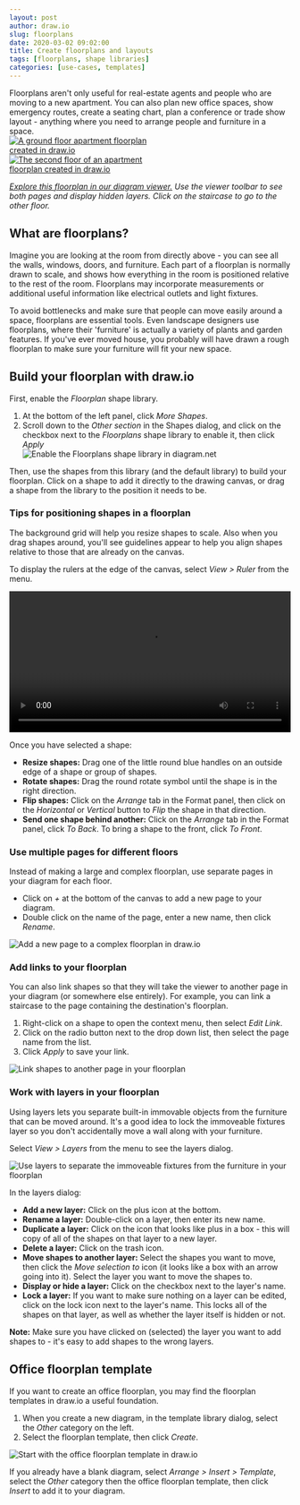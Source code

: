 ```yaml
---
layout: post
author: draw.io
slug: floorplans
date: 2020-03-02 09:02:00
title: Create floorplans and layouts
tags: [floorplans, shape libraries]
categories: [use-cases, templates]
---
```


Floorplans aren't only useful for real-estate agents and people who are moving to a new apartment. You can also plan new office spaces, show emergency routes, create a seating chart, plan a conference or trade show layout - anything where you need to arrange people and furniture in a space.
<br />[<img src="/assets/img/blog/floorplan-apartment-ground-floor.png" style="width=100%;max-width:300px;height:auto;" alt="A ground floor apartment floorplan created in draw.io">](https://app.diagrams.net/?lightbox=1&highlight=0000ff&edit=_blank&layers=1&nav=1&title=#Uhttps%3A%2F%2Fraw.githubusercontent.com%2Fjgraph%2Fdrawio-diagrams%2Fdev%2Fblog%2Ffloorplan-apartment.drawio) [<img src="/assets/img/blog/floorplan-apartment-rooftop-terrace.png" style="width=100%;max-width:300px;height:auto;" alt="The second floor of an apartment floorplan created in draw.io">](https://app.diagrams.net/?lightbox=1&highlight=0000ff&page=1&edit=_blank&layers=1&nav=1&title=#Uhttps%3A%2F%2Fraw.githubusercontent.com%2Fjgraph%2Fdrawio-diagrams%2Fdev%2Fblog%2Ffloorplan-apartment.drawio)

_[Explore this floorplan in our diagram viewer.](https://app.diagrams.net/?lightbox=1&highlight=0000ff&edit=_blank&layers=1&nav=1&title=#Uhttps%3A%2F%2Fraw.githubusercontent.com%2Fjgraph%2Fdrawio-diagrams%2Fdev%2Fblog%2Ffloorplan-apartment.drawio) Use the viewer toolbar to see both pages and display hidden layers. Click on the staircase to go to the other floor._


## What are floorplans?

Imagine you are looking at the room from directly above - you can see all the walls, windows, doors, and furniture. Each part of a floorplan is normally drawn to scale, and shows how everything in the room is positioned relative to the rest of the room. Floorplans may incorporate measurements or additional useful information like electrical outlets and light fixtures.

To avoid bottlenecks and make sure that people can move easily around a space, floorplans are essential tools. Even landscape designers use floorplans, where their 'furniture' is actually a variety of plants and garden features. If you've ever moved house, you probably will have drawn a rough floorplan to make sure your furniture will fit your new space.

## Build your floorplan with draw.io

First, enable the _Floorplan_ shape library.

1. At the bottom of the left panel, click _More Shapes_.
2. Scroll down to the _Other section_ in the Shapes dialog, and click on the checkbox next to the _Floorplans_ shape library to enable it, then click _Apply_
<br /><img src="/assets/img/blog/floorplans-shape-library.png" alt="Enable the Floorplans shape library in diagram.net" style="width=100%;max-width:400px;height:auto;" >

Then, use the shapes from this library (and the default library) to build your floorplan. Click on a shape to add it directly to the drawing canvas, or drag a shape from the library to the position it needs to be.

### Tips for positioning shapes in a floorplan

The background grid will help you resize shapes to scale. Also when you drag shapes around, you'll see guidelines appear to help you align shapes relative to those that are already on the canvas.

To display the rulers at the edge of the canvas, select _View > Ruler_ from the menu.

<video width="100%" controls="controls">
  <source src="/assets/img/blog/floor-plan.mp4">
</video>

Once you have selected a shape:
* **Resize shapes:** Drag one of the little round blue handles on an outside edge of a shape or group of shapes.
* **Rotate shapes:** Drag the round rotate symbol until the shape is in the right direction.
* **Flip shapes:** Click on the _Arrange_ tab in the Format panel, then click on the _Horizontal_ or _Vertical_ button to _Flip_ the shape in that direction.
* **Send one shape behind another:** Click on the _Arrange_ tab in the Format panel, click _To Back_. To bring a shape to the front, click _To Front_.

### Use multiple pages for different floors

Instead of making a large and complex floorplan, use separate pages in your diagram for each floor.

* Click on _+_ at the bottom of the canvas to add a new page to your diagram.
* Double click on the name of the page, enter a new name, then click _Rename_.

<img src="/assets/img/blog/floorplan-multiple-pages.png" style="max-width:100%;height:auto;" alt="Add a new page to a complex floorplan in draw.io">

### Add links to your floorplan

You can also link shapes so that they will take the viewer to another page in your diagram (or somewhere else entirely). For example, you can link a staircase to the page containing the destination's floorplan.

1. Right-click on a shape to open the context menu, then select _Edit Link_.
2. Click on the radio button next to the drop down list, then select the page name from the list.
3. Click _Apply_ to save your link.

<img src="/assets/img/blog/floorplans-add-link.png" style="width=100%;max-width:400px;height:auto;" alt="Link shapes to another page in your floorplan">

### Work with layers in your floorplan

Using layers lets you separate built-in immovable objects from the furniture that can be moved around. It's a good idea to lock the immoveable fixtures layer so you don't accidentally move a wall along with your furniture.

Select _View > Layers_ from the menu to see the layers dialog.

<img src="/assets/img/blog/floorplans-layers.png" alt="Use layers to separate the immoveable fixtures from the furniture in your floorplan" style="max-width:100%;height:auto;" >

In the layers dialog:

* **Add a new layer:** Click on the plus icon at the bottom.
* **Rename a layer:** Double-click on a layer, then enter its new name.
* **Duplicate a layer:** Click on the icon that looks like plus in a box - this will copy of all of the shapes on that layer to a new layer.
* **Delete a layer:** Click on the trash icon.
* **Move shapes to another layer:** Select the shapes you want to move, then click the _Move selection to_ icon (it looks like a box with an arrow going into it). Select the layer you want to move the shapes to.
* **Display or hide a layer:** Click on the checkbox next to the layer's name.
* **Lock a layer:** If you want to make sure nothing on a layer can be edited, click on the lock icon next to the layer's name. This locks all of the shapes on that layer, as well as whether the layer itself is hidden or not.

**Note:** Make sure you have clicked on (selected) the layer you want to add shapes to - it's easy to add shapes to the wrong layers.  

## Office floorplan template

If you want to create an office floorplan, you may find the floorplan templates in draw.io a useful foundation.

1. When you create a new diagram, in the template library dialog, select the _Other_ category on the left.
2. Select the floorplan template, then click _Create_.

<img src="/assets/img/blog/floorplans-office-template.png" alt="Start with the office floorplan template in draw.io" style="width=100%;max-width:400px;height:auto;" >

If you already have a blank diagram, select _Arrange > Insert > Template_, select the _Other_ category then the office floorplan template, then click _Insert_ to add it to your diagram.
